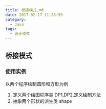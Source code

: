 ```yaml
---
title: 桥接模式.md
date: 2017-02-17 11:25:59
category:
  - Java
tags: 
  - 设计模式
---
```


## 桥接模式

### 使用实例

以两个程序绘制圆形和方形为例
1. 定义两个绘图程序类 DP1,DP2,定义绘制方法
2. 抽象两个形状的派生类 shape
